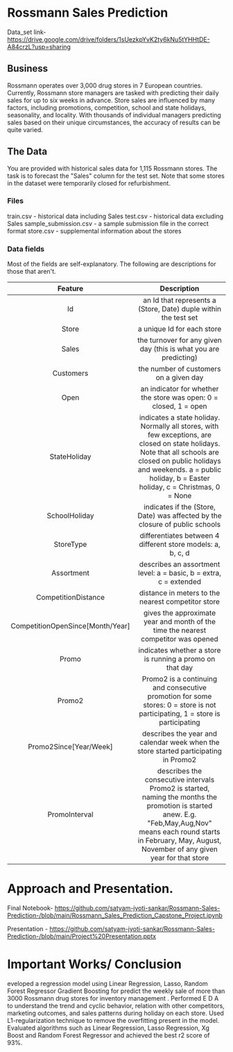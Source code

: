 # Rossmann Sales Prediction
Data_set link- https://drive.google.com/drive/folders/1sUezkpYvK2ty6kNu5tYHHtDE-A84crzL?usp=sharing 

## Business
Rossmann operates over 3,000 drug stores in 7 European countries. Currently, Rossmann store managers are tasked with predicting their daily sales for up to six weeks in advance. Store sales are influenced by many factors, including promotions, competition, school and state holidays, seasonality, and locality. With thousands of individual managers predicting sales based on their unique circumstances, the accuracy of results can be quite varied.

## The Data

You are provided with historical sales data for 1,115 Rossmann stores. The task is to forecast the "Sales" column for the test set. Note that some stores in the dataset were temporarily closed for refurbishment.

### Files
train.csv - historical data including Sales
test.csv - historical data excluding Sales
sample_submission.csv - a sample submission file in the correct format
store.csv - supplemental information about the stores

### Data fields
Most of the fields are self-explanatory. The following are descriptions for those that aren't.

| Feature | Description |
| :---: | :---: |
| Id | an Id that represents a (Store, Date) duple within the test set |
| Store | a unique Id for each store |
| Sales | the turnover for any given day (this is what you are predicting) |
| Customers | the number of customers on a given day |
| Open | an indicator for whether the store was open: 0 = closed, 1 = open |
| StateHoliday | indicates a state holiday. Normally all stores, with few exceptions, are closed on state holidays. Note that all schools are closed on public holidays and weekends. a = public holiday, b = Easter holiday, c = Christmas, 0 = None |
| SchoolHoliday | indicates if the (Store, Date) was affected by the closure of public schools |
| StoreType | differentiates between 4 different store models: a, b, c, d |
| Assortment | describes an assortment level: a = basic, b = extra, c = extended |
| CompetitionDistance | distance in meters to the nearest competitor store |
| CompetitionOpenSince[Month/Year] | gives the approximate year and month of the time the nearest competitor was opened |
| Promo | indicates whether a store is running a promo on that day |
| Promo2 | Promo2 is a continuing and consecutive promotion for some stores: 0 = store is not participating, 1 = store is participating |
| Promo2Since[Year/Week] | describes the year and calendar week when the store started participating in Promo2 |
| PromoInterval | describes the consecutive intervals Promo2 is started, naming the months the promotion is started anew. E.g. "Feb,May,Aug,Nov" means each round starts in February, May, August, November of any given year for that store |
# Approach and Presentation.
Final Notebook- https://github.com/satyam-jyoti-sankar/Rossmann-Sales-Prediction-/blob/main/Rossmann_Sales_Prediction_Capstone_Project.ipynb

Presentation - https://github.com/satyam-jyoti-sankar/Rossmann-Sales-Prediction-/blob/main/Project%20Presentation.pptx
# Important Works/ Conclusion

eveloped a regression model using Linear Regression, Lasso, Random Forest Regressor Gradient Boosting for predict the weekly sale of more than 3000 Rossmann drug stores for
inventory management . Performed E D A to understand the trend and cyclic behavior, relation with other competitors, marketing outcomes, and sales patterns during holiday on each store. Used L1-regularization technique to remove the overfitting present in the model. Evaluated algorithms such as Linear Regression, Lasso Regression, Xg Boost and Random Forest
Regressor and achieved the best r2 score of 93%.

 
